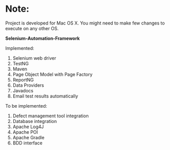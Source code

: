 # Note:
Project is developed for Mac OS X. You might need to make few changes to execute on any other OS.

<b>Selenium-Automation-Framework</b>

Implemented:
1. Selenium web driver
2. TestNG
3. Maven
4. Page Object Model with Page Factory
5. ReportNG
6. Data Providers
7. Javadocs
8. Email test results automatically

To be implemented:

1. Defect management tool integration
2. Database integration
3. Apache Log4J
4. Apache POI
5. Apache Gradle
6. BDD interface
